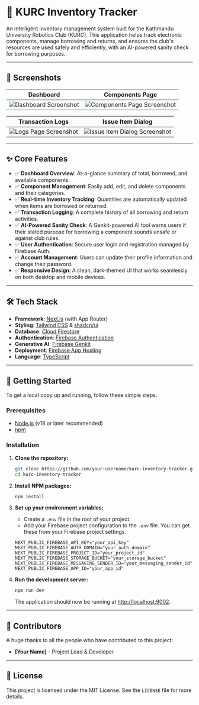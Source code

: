 # 🤖 KURC Inventory Tracker

An intelligent inventory management system built for the Kathmandu University Robotics Club (KURC). This application helps track electronic components, manage borrowing and returns, and ensures the club's resources are used safely and efficiently, with an AI-powered sanity check for borrowing purposes.

---

## 📸 Screenshots

| Dashboard | Components Page |
| :---: | :---: |
| <img src="https://github.com/user-attachments/assets/6f728e1c-0141-477e-aa6b-76bc18562b48" alt="Dashboard Screenshot" data-ai-hint="dashboard application" /> | <img src="https://github.com/user-attachments/assets/a7c86847-7772-4efc-b09e-4c2028328042" alt="Components Page Screenshot" data-ai-hint="inventory table" /> |

| Transaction Logs | Issue Item Dialog |
| :---: | :---: |
| <img src="https://github.com/user-attachments/assets/933535a0-93af-45a5-aaae-bcfb9e5813d5" alt="Logs Page Screenshot" data-ai-hint="transaction log" /> | <img src="https://github.com/user-attachments/assets/9a286cd3-c074-4ea9-bc79-22923cd0ea88" alt="Issue Item Dialog Screenshot" data-ai-hint="modal dialog" /> |


---

## ✨ Core Features

- ✅ **Dashboard Overview**: At-a-glance summary of total, borrowed, and available components.
- ✅ **Component Management**: Easily add, edit, and delete components and their categories.
- ✅ **Real-time Inventory Tracking**: Quantities are automatically updated when items are borrowed or returned.
- ✅ **Transaction Logging**: A complete history of all borrowing and return activities.
- ✅ **AI-Powered Sanity Check**: A Genkit-powered AI tool warns users if their stated purpose for borrowing a component sounds unsafe or against club rules.
- ✅ **User Authentication**: Secure user login and registration managed by Firebase Auth.
- ✅ **Account Management**: Users can update their profile information and change their password.
- ✅ **Responsive Design**: A clean, dark-themed UI that works seamlessly on both desktop and mobile devices.

---

## 🛠️ Tech Stack

- **Framework**: [Next.js](https://nextjs.org/) (with App Router)
- **Styling**: [Tailwind CSS](https://tailwindcss.com/) & [shadcn/ui](https://ui.shadcn.com/)
- **Database**: [Cloud Firestore](https://firebase.google.com/docs/firestore)
- **Authentication**: [Firebase Authentication](https://firebase.google.com/docs/auth)
- **Generative AI**: [Firebase Genkit](https://firebase.google.com/docs/genkit)
- **Deployment**: [Firebase App Hosting](https://firebase.google.com/docs/app-hosting)
- **Language**: [TypeScript](https://www.typescriptlang.org/)

---

## 🚀 Getting Started

To get a local copy up and running, follow these simple steps.

### Prerequisites

- [Node.js](https://nodejs.org/) (v18 or later recommended)
- [npm](https://www.npmjs.com/)

### Installation

1.  **Clone the repository:**
    ```sh
    git clone https://github.com/your-username/kurc-inventory-tracker.git
    cd kurc-inventory-tracker
    ```

2.  **Install NPM packages:**
    ```sh
    npm install
    ```

3.  **Set up your environment variables:**
    - Create a `.env` file in the root of your project.
    - Add your Firebase project configuration to the `.env` file. You can get these from your Firebase project settings.

    ```env
    NEXT_PUBLIC_FIREBASE_API_KEY="your_api_key"
    NEXT_PUBLIC_FIREBASE_AUTH_DOMAIN="your_auth_domain"
    NEXT_PUBLIC_FIREBASE_PROJECT_ID="your_project_id"
    NEXT_PUBLIC_FIREBASE_STORAGE_BUCKET="your_storage_bucket"
    NEXT_PUBLIC_FIREBASE_MESSAGING_SENDER_ID="your_messaging_sender_id"
    NEXT_PUBLIC_FIREBASE_APP_ID="your_app_id"
    ```

4.  **Run the development server:**
    ```sh
    npm run dev
    ```

    The application should now be running at [http://localhost:9002](http://localhost:3000).

---

## 🤝 Contributors

A huge thanks to all the people who have contributed to this project:

- **[Your Name]** - Project Lead & Developer
  <!-- Add more contributors here -->

---

## 📜 License

This project is licensed under the MIT License. See the `LICENSE` file for more details.
